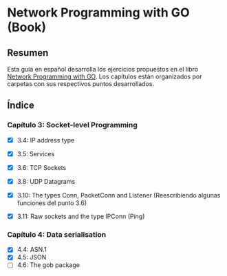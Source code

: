 # Network Programming with GO (Book)

## Resumen
Esta guía en español desarrolla los ejercicios propuestos en el libro [Network Programming with GO](https://jan.newmarch.name/go/).
Los capítulos están organizados por carpetas con sus respectivos puntos desarrollados.

## Índice

### Capítulo 3: Socket-level Programming
- [x] 3.4: IP address type
- [x] 3.5: Services
- [x] 3.6: TCP Sockets
- [x] 3.8: UDP Datagrams
- [x] 3.10: The types Conn, PacketConn and Listener (Reescribiendo algunas funciones del punto 3.6)
- [x] 3.11: Raw sockets and the type IPConn (Ping)


### Capítulo 4: Data serialisation
- [x] 4.4: ASN.1
- [x] 4.5: JSON
- [ ] 4.6: The gob package